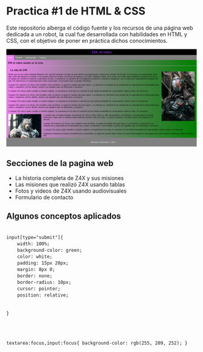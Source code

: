 <h1>Practica #1 de HTML & CSS</h1>
<p>
Este repositorio alberga el código fuente y los recursos de una página web dedicada a un robot, la cual fue desarrollada con habilidades en HTML y CSS, con el objetivo de poner en práctica dichos conocimientos.
</p>

[![](https://github.com/Gera-Desarrollador-web/PRACTICA1-HTML-CSS/blob/master/assets/img/README.png?raw=true)](https://github.com/Gera-Desarrollador-web/PRACTICA1-HTML-CSS/blob/master/assets/img/README.png?raw=true)

<h2>Secciones de la pagina web</h2>
<ul>
<li>La historia completa de Z4X y sus misiones</li>
<li>Las misiones que realizó Z4X usando tablas</li>
<li>Fotos y videos de Z4X usando audiovisuales</li>
<li>Formulario de contacto</li>
</ul>

<h2>Algunos conceptos aplicados</h2>

<code>
input[type="submit"]{
    width: 100%;
    background-color: green;
    color: white;
    padding: 15px 20px;
    margin: 8px 0;
    border: none;
    border-radius: 10px;
    cursor: pointer;
    position: relative;
    
}
</code>

<code>

textarea:focus,input:focus{
    background-color: rgb(255, 209, 252);
}
</code>

